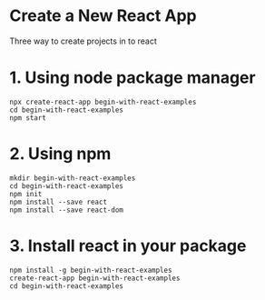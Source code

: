 # Create a New React App
Three way to create projects in to react 

# 1. Using node package manager
``` 
npx create-react-app begin-with-react-examples
cd begin-with-react-examples
npm start 
```

# 2. Using npm 
```
mkdir begin-with-react-examples
cd begin-with-react-examples
npm init
npm install --save react
npm install --save react-dom 
```

# 3. Install react in your package
``` 
npm install -g begin-with-react-examples
create-react-app begin-with-react-examples
cd begin-with-react-examples 
```
